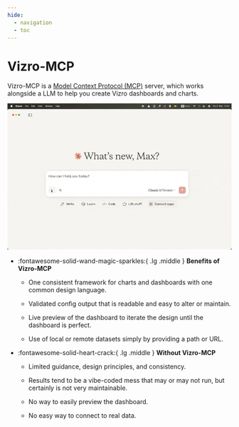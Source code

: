 ```yaml
---
hide:
  - navigation
  - toc
---
```



# Vizro-MCP

Vizro-MCP is a [Model Context Protocol (MCP)](https://modelcontextprotocol.io/) server, which works alongside a LLM to help you create Vizro dashboards and charts.

<img src="./assets/images/vizro-mcp.gif" width="600" alt="Vizro MCP Demo">

<div class="grid cards" markdown>

- :fontawesome-solid-wand-magic-sparkles:{ .lg .middle } __Benefits of Vizro-MCP__
    
    - One consistent framework for charts and dashboards with one common design language.
    
    - Validated config output that is readable and easy to alter or maintain.
    
    - Live preview of the dashboard to iterate the design until the dashboard is perfect.
    
    - Use of local or remote datasets simply by providing a path or URL.

    
- :fontawesome-solid-heart-crack:{ .lg .middle } __Without Vizro-MCP__
   
    - Limited guidance, design principles, and consistency.
    
    - Results tend to be a vibe-coded mess that may or may not run, but certainly is not very maintainable.
    
    - No way to easily preview the dashboard.
    
    - No easy way to connect to real data.

</div>


